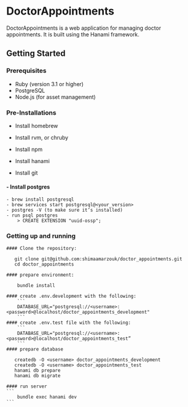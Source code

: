 # DoctorAppointments

DoctorAppointments is a web application for managing doctor appointments. It is built using the Hanami framework.

## Getting Started

### Prerequisites

- Ruby (version 3.1 or higher)
- PostgreSQL
- Node.js (for asset management)

### Pre-Installations

- Install homebrew

- Install rvm, or chruby

- Install npm

- Install hanami

- Install git

#### - Install postgres
	- brew install postgresql
	- brew services start postgresql@<your_version>
	- postgres -V (to make sure it’s installed)
	- run psql postgres
		> CREATE EXTENSION "uuid-ossp";

### Getting up and running
    #### Clone the repository:
```
   git clone git@github.com:shimaamarzouk/doctor_appointments.git
   cd doctor_appointments
```
    #### prepare environment:
```
    bundle install
```
    #### create .env.development with the following:
		```
        DATABASE_URL="postgresql://<username>:<password>@localhost/doctor_appointments_development"
        ```
    #### create .env.test file with the following:
		```
        DATABASE_URL="postgresql://<username>:<password>@localhost/doctor_appointments_test”
        ```
    #### prepare database
```
   createdb -O <username> doctor_appointments_development
   createdb -O <username> doctor_appointments_test
   hanami db prepare
   hanami db migrate
```
    #### run server
    ```
        bundle exec hanami dev
    ```
